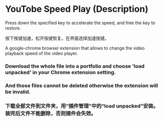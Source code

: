 # YouTobe Speed Play (Description)

Press down the specified key to accelerate the speed, and free the key to restore.

按下按键加速，松开按键恢复。在界面选择加速按键。

A google-chrome browser extension that allows to change the video playback speed of the video player.

### Download the whole file into a portfolio and choose 'load unpacked' in your Chrome extension setting.

### And those files cannot be deleted otherwise the extension will be invalid.

### 下载全部文件到文件夹，用“插件管理”中的“load unpacked”安装。装完后文件不能删除，否则插件会失效。
